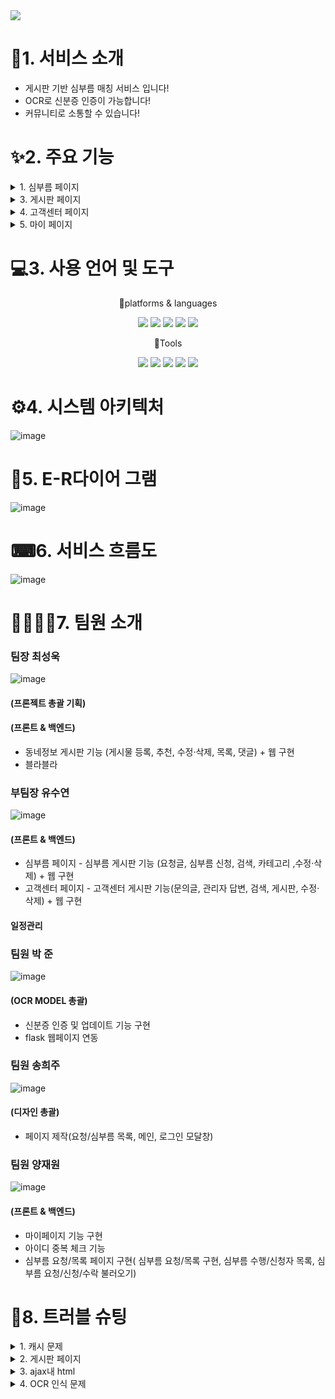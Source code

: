 
<img src="https://capsule-render.vercel.app/api?type=wave&color=525C86&height=auto&width=auto&section=header&text=carrot%20whip&fontSize=90" />	

# 👀1. 서비스 소개
* 게시판 기반 심부름 매칭 서비스 입니다!
* OCR로 신분증 인증이 가능합니다!
* 커뮤니티로 소통할 수 있습니다!

# ✨2. 주요 기능
<details>
<summary>
1. 심부름 페이지
</summary>
2. 토글 안 내용
</details>

<details>
<summary>
3. 게시판 페이지
</summary>
   토글 안 내용
</details>

<details>
<summary>
4. 고객센터 페이지
</summary>
   토글 안 내용
</details>

<details>
<summary>
5.  마이 페이지
</summary>
   토글 안 내용
</details>


# 💻3. 사용 언어 및 도구
<div align="center">
	<P>🎇platforms & languages </P>
	<img src="https://img.shields.io/badge/Java-007396?style=flat&logo=Java&logoColor=white" />
	<img src="https://img.shields.io/badge/HTML5-E34F26?style=flat&logo=HTML5&logoColor=white" />
	<img src="https://img.shields.io/badge/CSS3-1572B6?style=flat&logo=CSS3&logoColor=white" />
	<img src="https://img.shields.io/badge/oracle-F80000?style=flat&logo=oracle&logoColor=white"/>
	<img src="https://img.shields.io/badge/javascript-F7DF1E?style=flat&logo=javascript&logoColor=white"/>
</div>
<div align="center">
	<P>🔨Tools</P>
	<img src="https://img.shields.io/badge/eclipseide-525C86?style=flat&logo=eclipseide&logoColor=white"/>
	<img src="https://img.shields.io/badge/visualstudiocode-007ACC?style=flat&logo=visualstudiocode&logoColor=white"/>
	<img src="https://img.shields.io/badge/apachetomcat-F8DC75?style=flat&logo=apachetomcat&logoColor=white"/>
	<img src="https://img.shields.io/badge/github-181717?style=flat&logo=github&logoColor=white"/>
	<img src="https://img.shields.io/badge/python-776AB?style=flat&logo=python&logoColor=white"/>
</div>

# ⚙4. 시스템 아키텍처
![image](https://github.com/2023-SMHRD-IS-CLOUD-1/1stProject/assets/142488306/9572f985-d463-40de-8b96-3f39dd6ba167)

# 📜5. E-R다이어 그램
![image](https://github.com/2023-SMHRD-IS-CLOUD-1/1stProject/assets/142488306/9c42973f-e121-4e04-9131-96e4bac41623)

# ⌨6. 서비스 흐름도
![image](https://github.com/2023-SMHRD-IS-CLOUD-1/1stProject/assets/142488306/782209d1-23ee-4ff2-be25-ce8f2379296a)

# 👩‍💻👨‍💻7. 팀원 소개
### 팀장 최성욱
![image](https://github.com/2023-SMHRD-IS-CLOUD-1/1stProject/assets/142488306/df125952-8c3e-4480-afc4-7e377c95d282)
#### (프론젝트 총괄 기획)
#### (프론트 & 백엔드)
* 동네정보 게시판 기능 (게시물 등록, 추천, 수정·삭제, 목록, 댓글) + 웹 구현
* 블라블라
### 부팀장 유수연
![image](https://github.com/2023-SMHRD-IS-CLOUD-1/1stProject/assets/142488306/e34b8c8c-c265-4020-916e-9bfc07aa7c8e)
#### (프론트 & 백엔드)
* 심부름 페이지 - 심부름 게시판 기능 (요청글, 심부름 신청, 검색, 카테고리 ,수정·삭제) + 웹 구현
* 고객센터 페이지 - 고객센터 게시판 기능(문의글, 관리자 답변, 검색, 게시판, 수정·삭제) + 웹 구현
#### 일정관리
### 팀원 박 준
![image](https://github.com/2023-SMHRD-IS-CLOUD-1/1stProject/assets/142488306/dd9d1c03-cc00-46f7-a3a0-4752aa645211)
#### (OCR MODEL 총괄)
* 신분증 인증 및 업데이트 기능 구현
* flask 웹페이지 연동

### 팀원 송희주
![image](https://github.com/2023-SMHRD-IS-CLOUD-1/1stProject/assets/142488306/3feb55a5-0f81-4a38-a583-fe714f1f10dc)
#### (디자인 총괄)
* 페이지 제작(요청/심부름 목록, 메인, 로그인 모달창)
### 팀원 양재원
![image](https://github.com/2023-SMHRD-IS-CLOUD-1/1stProject/assets/142488306/a6192689-3b08-4cc9-aab0-de8dd94f12bc)
#### (프론트 & 백엔드)
* 마이페이지 기능 구현
* 아이디 중복 체크 기능
* 심부름 요청/목록 페이지 구현( 심부름 요청/목록 구현, 심부름 수행/신청자 목록, 심부름 요청/신청/수락 불러오기)

# 🧨8. 트러블 슈팅
<details>
<summary>
  1. 캐시 문제
</summary>
   토글 안 내용
</details>

<details>
<summary>
  2. 게시판 페이지
</summary>
   검색 기능
</details>

<details>
<summary>
 3. ajax내 html
</summary>
   토글 안 내용
</details>

<details>
<summary>
  4. OCR 인식 문제
</summary>
   토글 안 내용
</details>
